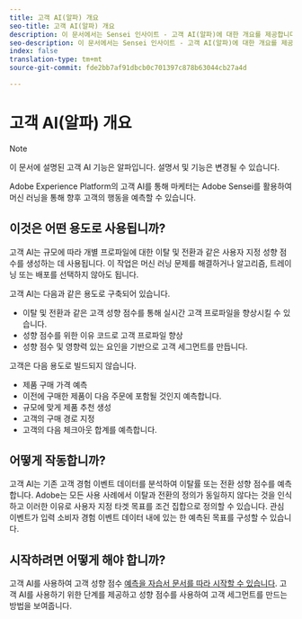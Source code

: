 ```yaml
---
title: 고객 AI(알파) 개요
seo-title: 고객 AI(알파) 개요
description: 이 문서에서는 Sensei 인사이트 - 고객 AI(알파)에 대한 개요를 제공합니다.
seo-description: 이 문서에서는 Sensei 인사이트 - 고객 AI(알파)에 대한 개요를 제공합니다.
index: false
translation-type: tm+mt
source-git-commit: fde2bb7af91dbcb0c701397c878b63044cb27a4d

---
```



# 고객 AI(알파) 개요

>[!NOTE]
>이 문서에 설명된 고객 AI 기능은 알파입니다. 설명서 및 기능은 변경될 수 있습니다.

Adobe Experience Platform의 고객 AI를 통해 마케터는 Adobe Sensei를 활용하여 머신 러닝을 통해 향후 고객의 행동을 예측할 수 있습니다.

## 이것은 어떤 용도로 사용됩니까?

고객 AI는 규모에 따라 개별 프로파일에 대한 이탈 및 전환과 같은 사용자 지정 성향 점수를 생성하는 데 사용됩니다. 이 작업은 머신 러닝 문제를 해결하거나 알고리즘, 트레이닝 또는 배포를 선택하지 않아도 됩니다.

고객 AI는 다음과 같은 용도로 구축되어 있습니다.

- 이탈 및 전환과 같은 고객 성향 점수를 통해 실시간 고객 프로파일을 향상시킬 수 있습니다.
- 성향 점수를 위한 이유 코드로 고객 프로파일 향상
- 성향 점수 및 영향력 있는 요인을 기반으로 고객 세그먼트를 만듭니다.

고객은 다음 용도로 빌드되지 않습니다.

- 제품 구매 가격 예측
- 이전에 구매한 제품이 다음 주문에 포함될 것인지 예측합니다.
- 규모에 맞게 제품 추천 생성
- 고객의 구매 경로 지정
- 고객의 다음 체크아웃 합계를 예측합니다.

## 어떻게 작동합니까?

고객 AI는 기존 고객 경험 이벤트 데이터를 분석하여 이탈률 또는 전환 성향 점수를 예측합니다. Adobe는 모든 사용 사례에서 이탈과 전환의 정의가 동일하지 않다는 것을 인식하고 이러한 이유로 사용자 지정 타겟 목표를 조건 집합으로 정의할 수 있습니다. 관심 이벤트가 입력 소비자 경험 이벤트 데이터 내에 있는 한 예측된 목표를 구성할 수 있습니다.

## 시작하려면 어떻게 해야 합니까?

고객 AI를 사용하여 고객 성향 점수 [예측을 자습서 문서를 따라 시작할 수 있습니다](./customer-ai-tutorial.md). 고객 AI를 사용하기 위한 단계를 제공하고 성향 점수를 사용하여 고객 세그먼트를 만드는 방법을 보여줍니다.